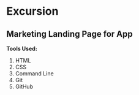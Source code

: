 # Excursion


## Marketing Landing Page for App

**Tools Used:**
1. HTML
2. CSS
3. Command Line
4. Git
5. GitHub
